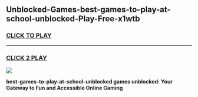 
## Unblocked-Games-best-games-to-play-at-school-unblocked-Play-Free-x1wtb
<h3>
<a href="https://premium76.site?title=best-games-to-play-at-school-unblocked&ref=18A1">CLICK TO PLAY</a></h3>
<hr>

<h3>
<a href="https://premium76.site?title=best-games-to-play-at-school-unblocked&ref=18A1">CLICK 2 PLAY</a>
  
</h3>

<a href="https://premium76.site?title=best-games-to-play-at-school-unblocked&ref=18A1"><img src="https://clearcache.store/games.png"></a>


**best-games-to-play-at-school-unblocked games unblocked: Your Gateway to Fun and Accessible Online Gaming**
